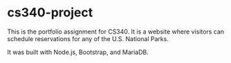# cs340-project

This is the portfolio assignment for CS340. It is a website where visitors can schedule reservations for any of the U.S. National Parks. 

It was built with Node.js, Bootstrap, and MariaDB.

